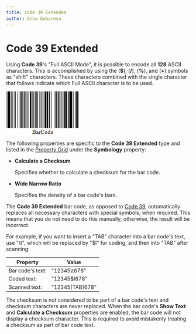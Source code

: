 ```yaml
---
title: Code 39 Extended
author: Anna Gubareva
---
```

# Code 39 Extended

Using **Code 39**'s "Full ASCII Mode", it is possible to encode all **128** ASCII characters. This is accomplished by using the (**$**), (**/**), (**%**), and (**&#0043;**) symbols as "shift" characters. These characters combined with the single character that follows indicate which Full ASCII character is to be used.

![](../../../../../images/eurd-win-bar-code-code-39-extended.png)

The following properties are specific to the **Code 39 Extended** type and listed in the [Property Grid](../../report-designer-tools/ui-panels/property-grid.md) under the **Symbology** property:

* **Calculate a Checksum**

    Specifies whether to calculate a checksum for the bar code.

* **Wide Narrow Ratio**

    Specifies the density of a bar code's bars.

The **Code 39 Extended** bar code, as opposed to [Code 39](code-39-usd-3.md), automatically replaces all necessary characters with special symbols, when required. This means that you do not need to do this manually, otherwise, the result will be incorrect.

For example, if you want to insert a "TAB" character into a bar code's text, use "\t", which will be replaced by "$I" for coding, and then into "TAB" after scanning:

| Property | Value |
|---|---|
| Bar code's text: | "12345\t678" |
| Coded text: | "12345$I678" |
| Scanned text: | "12345[TAB]678" |

The checksum is not considered to be part of a bar code's text and checksum characters are never replaced. When the bar code's **Show Text** and **Calculate a Checksum** properties are enabled, the bar code will not display a checksum character. This is required to avoid mistakenly treating a checksum as part of bar code text.